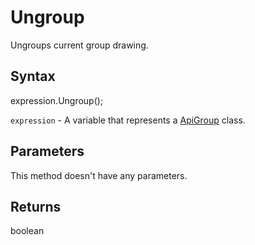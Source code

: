 # Ungroup

Ungroups current group drawing.

## Syntax

expression.Ungroup();

`expression` - A variable that represents a [ApiGroup](../ApiGroup.md) class.

## Parameters

This method doesn't have any parameters.

## Returns

boolean